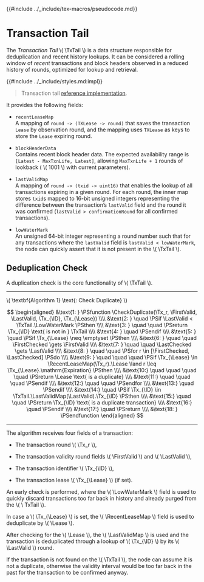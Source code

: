 {{#include ../_include/tex-macros/pseudocode.md}}

$$
\newcommand \TxTail {\mathrm{TxTail}}
\newcommand \CheckDuplicate {\mathrm{CheckDuplicate}}
\newcommand \Tx {\mathrm{Tx}}
\newcommand \ID {\mathrm{ID}}
\newcommand \Lease {\mathrm{Lease}}
\newcommand \FirstValid {\mathrm{FirstValid}}
\newcommand \LastValid {\mathrm{LastValid}}
\newcommand \LowWaterMark {\mathrm{LowWaterMark}}
\newcommand \FirstChecked {\mathrm{FirstChecked}}
\newcommand \LastChecked {\mathrm{LastChecked}}
\newcommand \RecentLeaseMap {\mathrm{RecentLeaseMap}}
\newcommand \LastValidMap {\mathrm{LastValidMap}}
$$

# Transaction Tail

The _Transaction Tail_ \\( \TxTail \\) is a data structure responsible for deduplication
and recent history lookups. It can be considered a rolling window of _recent_ transactions
and block headers observed in a reduced history of rounds, optimized for lookup
and retrieval.

{{#include ../_include/styles.md:impl}}
> Transaction tail [reference implementation](https://github.com/algorand/go-algorand/blob/55011f93fddb181c643f8e3f3d3391b62832e7cd/ledger/txtail.go#L46).

It provides the following fields:

- `recentLeaseMap`\
A mapping of `round -> (TXLease -> round)` that saves the transaction `Lease` by
observation round, and the mapping uses `TXLease` as keys to store the `Lease` expiring
round.

- `blockHeaderData`\
Contains recent block header data. The expected availability range is `[Latest -
MaxTxnLife, Latest]`, allowing `MaxTxnLife + 1` rounds of lookback ( \\( 1001 \\)
with current parameters).

- `lastValidMap`\
A mapping of `round -> (txid -> uint16)` that enables the lookup of all transactions
expiring in a given round. For each round, the inner map stores `txid`s mapped to
16-bit unsigned integers representing the difference between the transaction’s `lastValid`
field and the round it was confirmed (`lastValid > confirmationRound` for all confirmed
transactions).

- `lowWaterMark`\
An unsigned 64-bit integer representing a round number such that for any transactions
where the `lastValid` field is `lastValid < lowWaterMark`, the node can quickly assert
that it is not present in the \\( \TxTail \\).

## Deduplication Check

A duplication check is the core functionality of \\( \TxTail \\).

---

\\( \textbf{Algorithm 1} \text{: Check Duplicate} \\)

<!-- markdownlint-disable MD013 -->
$$
\begin{aligned}
&\text{1: } \PSfunction \CheckDuplicate(\Tx_r, \FirstValid, \LastValid, \Tx_{\ID}, \Tx_{\Lease}) \\\\
&\text{2: } \quad \PSif \LastValid < \TxTail.\LowWaterMark \PSthen \\\\
&\text{3: } \quad \quad \PSreturn \Tx_{\ID} \text{ is not in } \TxTail \\\\
&\text{4: } \quad \PSendif \\\\
&\text{5: } \quad \PSif \Tx_{\Lease} \neq \emptyset \PSthen \\\\
&\text{6: } \quad \quad \FirstChecked \gets \FirstValid \\\\
&\text{7: } \quad \quad \LastChecked \gets \LastValid \\\\
&\text{8: } \quad \quad \PSfor r \in [\FirstChecked, \LastChecked] \PSdo \\\\
&\text{9: } \quad \quad \quad \PSif \Tx_{\Lease} \in \RecentLeaseMap(\Tx_r).\Lease \land r \leq \Tx_{\Lease}.\mathrm{Expiration} \PSthen \\\\
&\text{10:} \quad \quad \quad \quad \PSreturn \Lease \text{ is a duplicate} \\\\
&\text{11:} \quad \quad \quad \PSendif \\\\
&\text{12:} \quad \quad \PSendfor \\\\
&\text{13:} \quad \PSendif \\\\
&\text{14:} \quad \PSif \Tx_{\ID} \in \TxTail.\LastValidMap(\LastValid).\Tx_{\ID} \PSthen \\\\
&\text{15:} \quad \quad \PSreturn \Tx_{\ID} \text{ is a duplicate transaction} \\\\
&\text{16:} \quad \PSendif \\\\
&\text{17:} \quad \PSreturn \\\\
&\text{18: } \PSendfunction
\end{aligned}
$$
<!-- markdownlint-enable MD013 -->

---

The algorithm receives four fields of a transaction:

- The transaction round \\( \Tx_r \\),

- The transaction validity round fields \\( \FirstValid \\) and \\( \LastValid \\),

- The transaction identifier \\( \Tx_{\ID} \\),

- The transaction lease \\( \Tx_{\Lease} \\) (if set).

An early check is performed, where the \\( \LowWaterMark \\) field is used to quickly
discard transactions too far back in history and already purged from the \\( \ TxTail \\).

In case a \\( \Tx_{\Lease} \\) is set, the \\( \RecentLeaseMap \\) field is used
to deduplicate by \\( \Lease \\).

After checking for the \\( \Lease \\), the \\( \LastValidMap \\) is used and the
transaction is deduplicated through a lookup of \\( \Tx_{\ID} \\) by its \\( \LastValid \\)
round.

If the transaction is not found on the \\( \TxTail \\), the node can assume it is
not a duplicate, otherwise the validity interval would be too far back in the past
for the transaction to be confirmed anyway.
